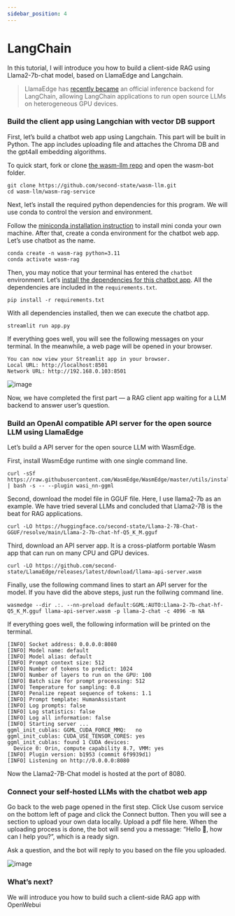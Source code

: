 ```yaml
---
sidebar_position: 4
---
```


# LangChain

In this tutorial, I will introduce you how to build a client-side RAG using Llama2-7b-chat model, based on LlamaEdge and Langchain.

> LlamaEdge has [recently became](https://twitter.com/realwasmedge/status/1742437253107130552) an official inference backend for LangChain, allowing LangChain applications to run open source LLMs on heterogeneous GPU devices. 

### Build the client app using Langchian with vector DB support

First, let’s build a chatbot web app using Langchain. This part will be built in Python. The app includes uploading file and attaches the Chroma DB and the gpt4all embedding algorithms.

To quick start, fork or clone [the wasm-llm repo](https://github.com/second-state/wasm-llm) and open the wasm-bot folder.

```
git clone https://github.com/second-state/wasm-llm.git
cd wasm-llm/wasm-rag-service
```

Next, let’s install the required python dependencies for this program. We will use conda to control the version and environment.

Follow the [miniconda installation instruction](https://docs.conda.io/projects/miniconda/en/latest/#quick-command-line-install) to install mini conda your own machine. After that, create a conda environment for the chatbot web app. Let’s use chatbot as the name.


```
conda create -n wasm-rag python=3.11
conda activate wasm-rag
```

Then, you may notice that your terminal has entered the `chatbot` environment. Let’s [install the dependencies for this chatbot app](https://github.com/second-state/wasm-llm/blob/main/wasm-bot/requirements.txt). All the dependencies are included in the `requirements.txt`.


```
pip install -r requirements.txt
```

With all dependencies installed, then we can execute the chatbot app.

```
streamlit run app.py
```


If everything goes well, you will see the following messages on your terminal. In the meanwhile,  a web page will be opened in your browser.

```
You can now view your Streamlit app in your browser.
Local URL: http://localhost:8501
Network URL: http://192.168.0.103:8501
```

![image](https://github.com/LlamaEdge/docs/assets/45785633/af418d8e-9377-4613-b976-4ed3bec1836c)

Now, we have completed the first part — a RAG client app waiting for a LLM backend to answer user’s question.


### Build an OpenAI compatible API server for the open source LLM using LlamaEdge


Let’s build a API server for the open source LLM with WasmEdge.

First, install WasmEdge runtime with one single command line.

```
curl -sSf https://raw.githubusercontent.com/WasmEdge/WasmEdge/master/utils/install.sh | bash -s -- --plugin wasi_nn-ggml
```

Second, download the model file in GGUF file. Here, I use llama2-7b as an example. We have tried several LLMs and concluded that Llama2-7B is the beat for RAG applications.

```
curl -LO https://huggingface.co/second-state/Llama-2-7B-Chat-GGUF/resolve/main/Llama-2-7b-chat-hf-Q5_K_M.gguf
```

Third, download an API server app. It is a cross-platform portable Wasm app that can run on many CPU and GPU devices. 


```
curl -LO https://github.com/second-state/LlamaEdge/releases/latest/download/llama-api-server.wasm
```


Finally, use the following command lines to start an API server for the model.  If you have did the above steps, just run the follwing command line.


```
wasmedge --dir .:. --nn-preload default:GGML:AUTO:Llama-2-7b-chat-hf-Q5_K_M.gguf llama-api-server.wasm -p llama-2-chat -c 4096 -m NA
```


If everything goes well, the following information will be printed on the terminal.

```
[INFO] Socket address: 0.0.0.0:8080
[INFO] Model name: default
[INFO] Model alias: default
[INFO] Prompt context size: 512
[INFO] Number of tokens to predict: 1024
[INFO] Number of layers to run on the GPU: 100
[INFO] Batch size for prompt processing: 512
[INFO] Temperature for sampling: 0.8
[INFO] Penalize repeat sequence of tokens: 1.1
[INFO] Prompt template: HumanAssistant
[INFO] Log prompts: false
[INFO] Log statistics: false
[INFO] Log all information: false
[INFO] Starting server ...
ggml_init_cublas: GGML_CUDA_FORCE_MMQ:   no
ggml_init_cublas: CUDA_USE_TENSOR_CORES: yes
ggml_init_cublas: found 1 CUDA devices:
  Device 0: Orin, compute capability 8.7, VMM: yes
[INFO] Plugin version: b1953 (commit 6f9939d1)
[INFO] Listening on http://0.0.0.0:8080
```

Now the Llama2-7B-Chat model is hosted at the port of 8080.


### Connect your self-hosted LLMs with the chatbot web app


Go back to the web page opened in the first step. Click Use cusom service on the bottom left of page and click the Connect button.
Then you will see a section to upload your own data locally.  Upload a pdf file here. When the uploading process is done, the bot will send you a message: “Hello 👋, how can I help you?”,  which is a ready sign.

Ask a question, and the bot will reply to you based on the file you uploaded.

![image](https://github.com/LlamaEdge/docs/assets/45785633/0b5273f6-7edd-4fcf-b917-c5931609c5db)

### What’s next?

We will introduce you how to build such a client-side RAG app with OpenWebui


